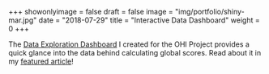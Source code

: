 +++
showonlyimage = false
draft = false
image = "img/portfolio/shiny-mar.jpg"
date = "2018-07-29"
title = "Interactive Data Dashboard"
weight = 0
+++

The [Data Exploration Dashboard](https://iwensu.shinyapps.io/global-dashboard/) I created for the OHI Project provides a quick glance into the data behind calculating global scores. Read about it in my [featured article](http://ohi-science.org/news/fellowship-expanding-mariculture)!